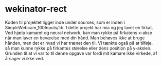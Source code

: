 # wekinator-rect

Koden til projektet ligger inde under sourses, som er inden i SimpleWebcam_100Inputs/lib.
I dette projekt har mia og jeg lavet en firkat. Ved hjælp kamaret og neural network, kan man rykke på firkatens x-akse når man laver en bevæelse med din hånd. Man behøves ikke at bruge hånden, men det er hvad vi har trænet den til. Vi tænkte også på at tilføje, så man kunne rykke på firkantes størelse eller dens position på y-akslen. 
Grunden til at vi var to til denne opgave var fordi mit kamare ikke virkede, af årsager vi ikke ved. 
